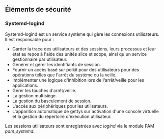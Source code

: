 ## Éléments de sécurité

### Systemd-logind

Systemd-logind est un service système qui gère les connexions utilisateurs. Il est responsable pour
:

* Garder la trace des utilisateurs et des sessions, leurs processus et leur état au repos à l'aide
  des unités slice et scope, ainsi qu'un service gestionnaire par utilisateur.
* Générer et gérer les identifiants de session.
* Fournir un accès basé sur polkit pour des utilisateurs pour des opérations telles que l'arrêt du
  système ou la veille.
* Implémenter une logique d'inhibition lors de l'arrêt/veille pour les applications.
* Gérer les touches d'arrêt/veille.
* La gestion multisiège.
* La gestion du basculement de session.
* L'accès aux périphériques pour les utilisateurs.
* L'apparition automatique de gettys sur activation d'une console virtuelle et la gestion du
  répertoire d'exécution utilisateur.

Les sessions utilisateurs sont enregistrées avec *logind* via le module PAM *pam_systemd*.

